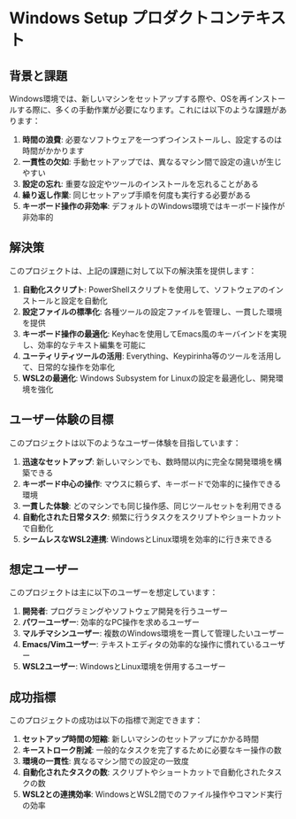# Windows Setup プロダクトコンテキスト

## 背景と課題

Windows環境では、新しいマシンをセットアップする際や、OSを再インストールする際に、多くの手動作業が必要になります。これには以下のような課題があります：

1. **時間の浪費**: 必要なソフトウェアを一つずつインストールし、設定するのは時間がかかります
2. **一貫性の欠如**: 手動セットアップでは、異なるマシン間で設定の違いが生じやすい
3. **設定の忘れ**: 重要な設定やツールのインストールを忘れることがある
4. **繰り返し作業**: 同じセットアップ手順を何度も実行する必要がある
5. **キーボード操作の非効率**: デフォルトのWindows環境ではキーボード操作が非効率的

## 解決策

このプロジェクトは、上記の課題に対して以下の解決策を提供します：

1. **自動化スクリプト**: PowerShellスクリプトを使用して、ソフトウェアのインストールと設定を自動化
2. **設定ファイルの標準化**: 各種ツールの設定ファイルを管理し、一貫した環境を提供
3. **キーボード操作の最適化**: Keyhacを使用してEmacs風のキーバインドを実現し、効率的なテキスト編集を可能に
4. **ユーティリティツールの活用**: Everything、Keypirinha等のツールを活用して、日常的な操作を効率化
5. **WSL2の最適化**: Windows Subsystem for Linuxの設定を最適化し、開発環境を強化

## ユーザー体験の目標

このプロジェクトは以下のようなユーザー体験を目指しています：

1. **迅速なセットアップ**: 新しいマシンでも、数時間以内に完全な開発環境を構築できる
2. **キーボード中心の操作**: マウスに頼らず、キーボードで効率的に操作できる環境
3. **一貫した体験**: どのマシンでも同じ操作感、同じツールセットを利用できる
4. **自動化された日常タスク**: 頻繁に行うタスクをスクリプトやショートカットで自動化
5. **シームレスなWSL2連携**: WindowsとLinux環境を効率的に行き来できる

## 想定ユーザー

このプロジェクトは主に以下のユーザーを想定しています：

1. **開発者**: プログラミングやソフトウェア開発を行うユーザー
2. **パワーユーザー**: 効率的なPC操作を求めるユーザー
3. **マルチマシンユーザー**: 複数のWindows環境を一貫して管理したいユーザー
4. **Emacs/Vimユーザー**: テキストエディタの効率的な操作に慣れているユーザー
5. **WSL2ユーザー**: WindowsとLinux環境を併用するユーザー

## 成功指標

このプロジェクトの成功は以下の指標で測定できます：

1. **セットアップ時間の短縮**: 新しいマシンのセットアップにかかる時間
2. **キーストローク削減**: 一般的なタスクを完了するために必要なキー操作の数
3. **環境の一貫性**: 異なるマシン間での設定の一致度
4. **自動化されたタスクの数**: スクリプトやショートカットで自動化されたタスクの数
5. **WSL2との連携効率**: WindowsとWSL2間でのファイル操作やコマンド実行の効率
